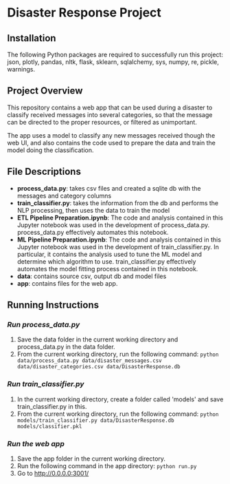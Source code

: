 # Disaster Response Project

## Installation
The following Python packages are required to successfully run this project: json, plotly, pandas, nltk, flask, sklearn, sqlalchemy, sys, numpy, re, pickle, warnings.

## Project Overview
This repository contains a web app that can be used during a disaster to classify received messages into several categories, so that the message can be directed to the proper resources, or filtered as unimportant. 

The app uses a model to classify any new messages received though the web UI, and also contains the code used to prepare the data and train the model doing the classification.

## File Descriptions
* **process_data.py**: takes csv files and created a sqlite db with the messages and category columns
* **train_classifier.py**: takes the information from the db and performs the NLP processing, then uses the data to train the model
* **ETL Pipeline Preparation.ipynb**: The code and analysis contained in this Jupyter notebook was used in the development of process_data.py. process_data.py effectively automates this notebook.
* **ML Pipeline Preparation.ipynb**: The code and analysis contained in this Jupyter notebook was used in the development of train_classifier.py. In particular, it contains the analysis used to tune the ML model and determine which algorithm to use. train_classifier.py effectively automates the model fitting process contained in this notebook.
* **data**: contains source csv, output db and model files
* **app**: contains files for the web app.

## Running Instructions
### ***Run process_data.py***
1. Save the data folder in the current working directory and process_data.py in the data folder.
2. From the current working directory, run the following command:
`python data/process_data.py data/disaster_messages.csv data/disaster_categories.csv data/DisasterResponse.db`

### ***Run train_classifier.py***
1. In the current working directory, create a folder called 'models' and save train_classifier.py in this.
2. From the current working directory, run the following command:
`python models/train_classifier.py data/DisasterResponse.db models/classifier.pkl`

### ***Run the web app***
1. Save the app folder in the current working directory.
2. Run the following command in the app directory:
    `python run.py`
3. Go to http://0.0.0.0:3001/

